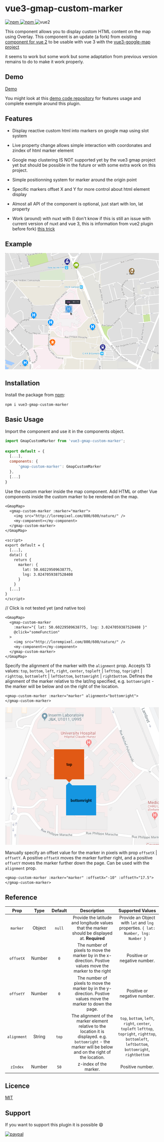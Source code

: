 # vue3-gmap-custom-marker

[
![npm](https://img.shields.io/npm/v/vue3-gmap-custom-marker.svg)
![npm](https://img.shields.io/npm/dm/vue3-gmap-custom-marker.svg)
](https://www.npmjs.com/package/vue3-gmap-custom-marker)
![vue2](https://img.shields.io/badge/vue-2.x-brightgreen.svg)

This component allows you to display custom HTML content on the map using Overlay.
This component is an update (a fork) from existing [component for vue 2](https://github.com/eregnier/vue2-gmap-custom-marker)
to be usable with vue 3 with the [vue3-google-map project](https://github.com/inocan-group/vue3-google-map)

it seems to work but some work but some adaptation from previous version remains to do to make it work properly.

## Demo

[Demo](https://vue3-gmap-custom-marker-demo.pages.dev/)

You might look at this [demo code repository](https://github.com/eregnier/vue3-gmap-custom-marker-demo) for features usage and complete exemple around this plugin.

## Features

- Display reactive custom html into markers on google map using slot system

- Live property change allows simple interaction with coordonates and zindex of html marker element

- Google map clustering IS NOT supported yet by the vue3 gmap project yet but should be possible in the future or with some extra work on this project.

- Simple positionning system for marker around the origin point

- Specific markers offset X and Y for more control about html element display

- Almost all API of the component is optional, just start with lon, lat property

- Work (around) with nuxt with (I don't know if this is still an issue with current version of nuxt and vue 3, this is information from vue2 plugin before fork) [this trick](https://github.com/eregnier/vue3-gmap-custom-marker/issues/15#issuecomment-544203425)

## Example

![custom markers on vue google map](sample.png)

## Installation

Install the package from [npm](https://www.npmjs.com/package/vue3-gmap-custom-marker):

`npm i vue3-gmap-custom-marker`

## Basic Usage

Import the component and use it in the components object.

```javascript
import GmapCustomMarker from 'vue3-gmap-custom-marker';

export default = {
  [...],
  components: {
      'gmap-custom-marker': GmapCustomMarker
  },
  [...]
}
```

Use the custom marker inside the map component. Add HTML or other Vue components inside the custom marker to be rendered on the map.

```vue
<GmapMap>
  <gmap-custom-marker :marker="marker">
    <img src="http://lorempixel.com/800/600/nature/" />
    <my-component></my-component>
  </gmap-custom-marker>
</GmapMap>

<script>
export default = {
  [...],
  data() {
    return {
      marker: {
        lat: 50.60229509638775,
        lng: 3.0247059387528408
      }
    }
  [...]
}
</script>
```

// Click is not tested yet (and native too)

```vue
<GmapMap>
  <gmap-custom-marker
    :marker="{ lat: 50.60229509638775, lng: 3.0247059387528408 }"
    @click="someFunction"
  >
    <img src="http://lorempixel.com/800/600/nature/" />
    <my-component></my-component>
  </gmap-custom-marker>
</GmapMap>
```

Specify the alignment of the marker with the `alignment` prop. Accepts 13 values: `top`, `bottom`, `left`, `right`, `center`, `topleft` | `lefttop`, `topright` | `righttop`, `bottomleft` | `leftbottom`, `bottomright` | `rightbottom`. Defines the alignment of the marker relative to the lat/lng specified, e.g. `bottomright` - the marker will be below and on the right of the location.

```vue
<gmap-custom-marker :marker="marker" alignment="bottomright">
</gmap-custom-marker>
```

![custom markers on vue google map](alignment.png)

Manually specify an offset value for the marker in pixels with prop `offsetX` | `offsetY`. A positive `offsetX` moves the marker further right, and a positive `offsetY` moves the marker further down the page. Can be used with the `alignment` prop.

```vue
<gmap-custom-marker :marker="marker" :offsetX="-10" :offsetY="17.5">
</gmap-custom-marker>
```

## Reference

|  **Prop**   | **Type** | **Default** |                                                                        **Description**                                                                        |                                                               **Supported Values**                                                                |
| :---------: | :------: | :---------: | :-----------------------------------------------------------------------------------------------------------------------------------------------------------: | :-----------------------------------------------------------------------------------------------------------------------------------------------: |
|  `marker`   |  Object  |   `null`    |                                Provide the latitude and longitude values that the marker should be displayed at. **Required**                                 |                                 Provide an Object with `lat` and `lng` properties. `{ lat: Number, lng: Number }`                                 |
|  `offsetX`  |  Number  |     `0`     |                          The number of pixels to move the marker by in the x-direction. Postive values move the marker to the right                           |                                                           Positive or negative number.                                                            |
|  `offsetY`  |  Number  |     `0`     |                        The number of pixels to move the marker by in the y-direction. Postive values move the marker to down the page.                        |                                                           Positive or negative number.                                                            |
| `alignment` |  String  |    `top`    | The alignment of the marker element relative to the location it is displayed. e.g. `bottomright` - the marker will be below and on the right of the location. | `top`, `bottom`, `left`, `right`, `center`, `topleft` `lefttop`, `topright`, `righttop`, `bottomleft`, `leftbottom`, `bottomright`, `rightbottom` |
|  `zIndex`   |  Number  |    `50`     |                                                                    z-index of the marker.                                                                     |                                                                 Positive number.                                                                  |

## Licence

[MIT](https://en.wikipedia.org/wiki/MIT_License)

## Support

If you want to support this plugin it is possible :smile:

[![paypal](https://www.paypalobjects.com/en_US/i/btn/btn_donate_LG.gif)](https://www.paypal.com/cgi-bin/webscr?cmd=_s-xclick&hosted_button_id=UV5GR9QWPAEMS)
